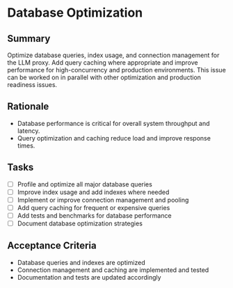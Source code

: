 # Database Optimization

## Summary
Optimize database queries, index usage, and connection management for the LLM proxy. Add query caching where appropriate and improve performance for high-concurrency and production environments. This issue can be worked on in parallel with other optimization and production readiness issues.

## Rationale
- Database performance is critical for overall system throughput and latency.
- Query optimization and caching reduce load and improve response times.

## Tasks
- [ ] Profile and optimize all major database queries
- [ ] Improve index usage and add indexes where needed
- [ ] Implement or improve connection management and pooling
- [ ] Add query caching for frequent or expensive queries
- [ ] Add tests and benchmarks for database performance
- [ ] Document database optimization strategies

## Acceptance Criteria
- Database queries and indexes are optimized
- Connection management and caching are implemented and tested
- Documentation and tests are updated accordingly 